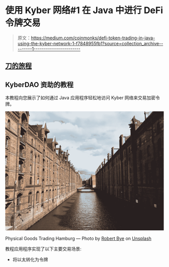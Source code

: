 # 使用 Kyber 网络#1 在 Java 中进行 DeFi 令牌交易

> 原文：<https://medium.com/coinmonks/defi-token-trading-in-java-using-the-kyber-network-1-f7848955fb1?source=collection_archive---------1----------------------->

## [刀的旅程](https://medium.com/coinmonks/tagged/dao-journeys)

## KyberDAO 资助的教程

本教程向您展示了如何通过 Java 应用程序轻松地访问 Kyber 网络来交易加密令牌。

![](img/b08225d773e7dac3b3bc1393bd0e7b63.png)

Physical Goods Trading Hamburg — Photo by [Robert Bye](https://unsplash.com/@robertbye?utm_source=unsplash&utm_medium=referral&utm_content=creditCopyText) on [Unsplash](https://unsplash.com/search/photos/trading?utm_source=unsplash&utm_medium=referral&utm_content=creditCopyText)

教程应用程序实现了以下主要交易场景:

*   将以太转化为令牌